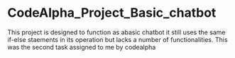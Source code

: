 # CodeAlpha_Project_Basic_chatbot
This project is designed to function as abasic chatbot
it still uses the same if-else staements in its operation but lacks a number of functionalities. 
This was the second task assigned to me by codealpha 
